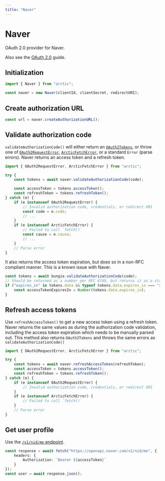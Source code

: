 ```yaml
---
title: "Naver"
---
```


# Naver

OAuth 2.0 provider for Naver.

Also see the [OAuth 2.0](/guides/oauth2) guide.

## Initialization

```ts
import { Naver } from "arctic";

const naver = new Naver(clientId, clientSecret, redirectURI);
```

## Create authorization URL

```ts
const url = naver.createAuthorizationURL();
```

## Validate authorization code

`validateAuthorizationCode()` will either return an [`OAuth2Tokens`](/reference/main/OAuth2Tokens), or throw one of [`OAuth2RequestError`](/reference/main/OAuth2RequestError), [`ArcticFetchError`](/reference/main/ArcticFetchError), or a standard `Error` (parse errors). Naver returns an access token and a refresh token.

```ts
import { OAuth2RequestError, ArcticFetchError } from "arctic";

try {
	const tokens = await naver.validateAuthorizationCode(code);

	const accessToken = tokens.accessToken();
	const refreshToken = tokens.refreshToken();
} catch (e) {
	if (e instanceof OAuth2RequestError) {
		// Invalid authorization code, credentials, or redirect URI
		const code = e.code;
		// ...
	}
	if (e instanceof ArcticFetchError) {
		// Failed to call `fetch()`
		const cause = e.cause;
		// ...
	}
	// Parse error
}
```

It also returns the access token expiration, but does so in a non-RFC compliant manner. This is a known issue with Naver.

```ts
const tokens = await bungie.validateAuthorizationCode(code);
// Should be returned as a number per RFC 6749, but returns it as a string.
if ("expires_in" in tokens.data && typeof tokens.data.expires_in === "string") {
	const accessTokenExpiresIn = Number(tokens.data.expires_in);
}
```

## Refresh access tokens

Use `refreshAccessToken()` to get a new access token using a refresh token. Naver returns the same values as during the authorization code validation, including the access token expiration which needs to be manually parsed out. This method also returns `OAuth2Tokens` and throws the same errors as `validateAuthorizationCode()`

```ts
import { OAuth2RequestError, ArcticFetchError } from "arctic";

try {
	const tokens = await naver.refreshAccessToken(refreshToken);
	const accessToken = tokens.accessToken();
	const refreshToken = tokens.refreshToken();
} catch (e) {
	if (e instanceof OAuth2RequestError) {
		// Invalid authorization code, credentials, or redirect URI
	}
	if (e instanceof ArcticFetchError) {
		// Failed to call `fetch()`
	}
	// Parse error
}
```

## Get user profile

Use the [`/v1/nid/me` endpoint](https://developers.naver.com/docs/login/devguide/devguide.md#3-4-5-접근-토큰을-이용하여-프로필-api-호출하기).

```ts
const response = await fetch("https://openapi.naver.com/v1/nid/me", {
	headers: {
		Authorization: `Bearer ${accessToken}`
	}
});
const user = await response.json();
```
